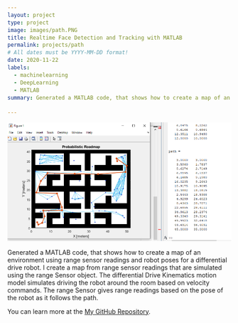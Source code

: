 ```yaml
---
layout: project
type: project
image: images/path.PNG
title: Realtime Face Detection and Tracking with MATLAB
permalink: projects/path
# All dates must be YYYY-MM-DD format!
date: 2020-11-22
labels:
  - machinelearning
  - DeepLearning
  - MATLAB
summary: Generated a MATLAB code, that shows how to create a map of an environment using range sensor readings and robot poses for a differential drive robot. I create a map from range sensor readings that are simulated using the range Sensor object. The differential Drive Kinematics motion model simulates driving the robot around the room based on velocity commands. The range Sensor gives range readings based on the pose of the robot as it follows the path.

---
```


<div class="ui small rounded images">
  <img class="ui image" src="../images/path.PNG">
</div>

Generated a MATLAB code, that shows how to create a map of an environment using range sensor readings and robot poses for a differential drive robot. I create a map from range sensor readings that are simulated using the range Sensor object. The differential Drive Kinematics motion model simulates driving the robot around the room based on velocity commands. The range Sensor gives range readings based on the pose of the robot as it follows the path.




You can learn more at the [My GitHub Repository](https://github.com/attaullahshafiq10/Artificially-Path-Knowing-in-Environments-of-Different-Complexity).


